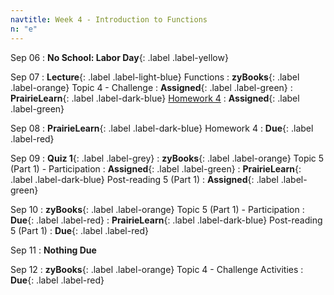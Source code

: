 ```yaml
---
navtitle: Week 4 - Introduction to Functions
n: "e"
---
```


Sep 06
: **No School: Labor Day**{: .label .label-yellow}

Sep 07
: **Lecture**{: .label .label-light-blue} Functions
: **zyBooks**{: .label .label-orange} Topic 4 - Challenge
    : **Assigned**{: .label .label-green}
: **PrairieLearn**{: .label .label-dark-blue} [Homework 4](https://www.prairielearn.org/pl/course_instance/128740/assessment/2312034)
    : **Assigned**{: .label .label-green}


Sep 08
: **PrairieLearn**{: .label .label-dark-blue} Homework 4
    : **Due**{: .label .label-red}


Sep 09
: **Quiz 1**{: .label .label-grey}
: **zyBooks**{: .label .label-orange} Topic 5 (Part 1) - Participation
    : **Assigned**{: .label .label-green}
: **PrairieLearn**{: .label .label-dark-blue} Post-reading 5 (Part 1)
    : **Assigned**{: .label .label-green}

Sep 10
: **zyBooks**{: .label .label-orange} Topic 5 (Part 1) - Participation
    : **Due**{: .label .label-red}
: **PrairieLearn**{: .label .label-dark-blue} Post-reading 5 (Part 1)
    : **Due**{: .label .label-red}

Sep 11
: **Nothing Due**

Sep 12
: **zyBooks**{: .label .label-orange} Topic 4 - Challenge Activities
    : **Due**{: .label .label-red}

